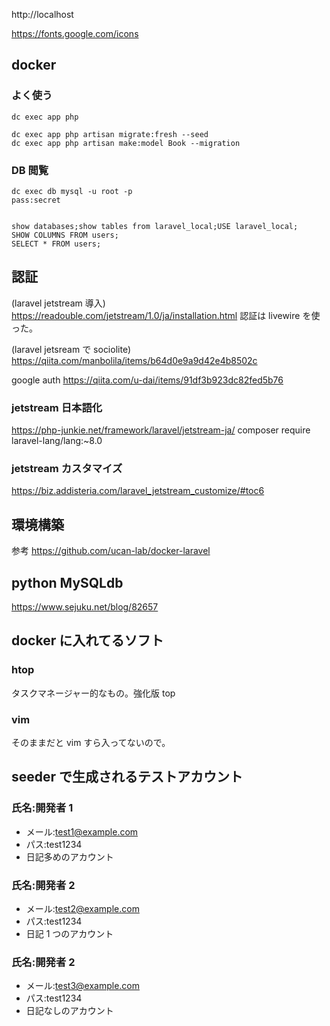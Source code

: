 http://localhost

https://fonts.google.com/icons

## docker

### よく使う

```
dc exec app php
```

```
dc exec app php artisan migrate:fresh --seed
dc exec app php artisan make:model Book --migration
```

### DB 閲覧

```
dc exec db mysql -u root -p
pass:secret


show databases;show tables from laravel_local;USE laravel_local;
SHOW COLUMNS FROM users;
SELECT * FROM users;
```

## 認証

(laravel jetstream 導入)
https://readouble.com/jetstream/1.0/ja/installation.html
認証は livewire を使った。

(laravel jetsream で sociolite)
https://qiita.com/manbolila/items/b64d0e9a9d42e4b8502c

google auth
https://qiita.com/u-dai/items/91df3b923dc82fed5b76

### jetstream 日本語化

https://php-junkie.net/framework/laravel/jetstream-ja/
composer require laravel-lang/lang:~8.0

### jetstream カスタマイズ

https://biz.addisteria.com/laravel_jetstream_customize/#toc6

## 環境構築

参考
https://github.com/ucan-lab/docker-laravel

## python MySQLdb

https://www.sejuku.net/blog/82657

## docker に入れてるソフト

### htop

タスクマネージャー的なもの。強化版 top

### vim

そのままだと vim すら入ってないので。

## seeder で生成されるテストアカウント

### 氏名:開発者 1

-   メール:test1@example.com
-   パス:test1234
-   日記多めのアカウント

### 氏名:開発者 2

-   メール:test2@example.com
-   パス:test1234
-   日記 1 つのアカウント

### 氏名:開発者 2

-   メール:test3@example.com
-   パス:test1234
-   日記なしのアカウント
